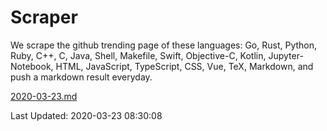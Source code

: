 # Scraper

We scrape the github trending page of these languages: Go, Rust, Python, Ruby, C++, C, Java, Shell, Makefile, Swift, Objective-C, Kotlin, Jupyter-Notebook, HTML, JavaScript, TypeScript, CSS, Vue, TeX, Markdown, and push a markdown result everyday.

[2020-03-23.md](https://github.com/yangwenmai/Scraper/blob/master/2020-03-23.md)

Last Updated: 2020-03-23 08:30:08